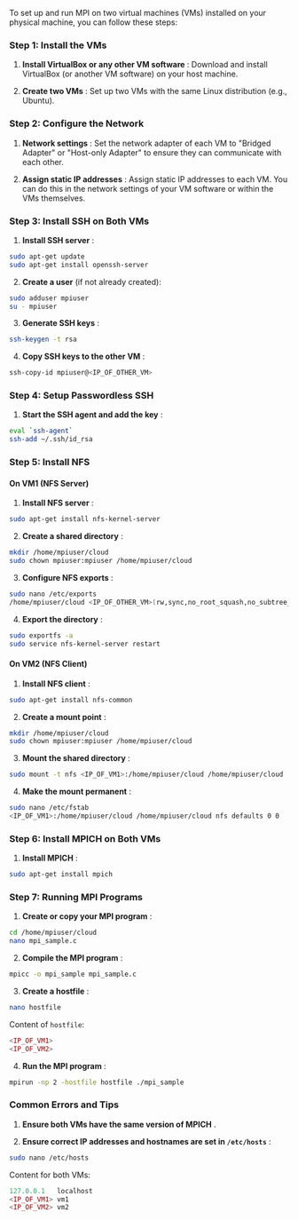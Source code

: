 To set up and run MPI on two virtual machines (VMs) installed on your physical machine, you can follow these steps:

### Step 1: Install the VMs 
 
1. **Install VirtualBox or any other VM software** : Download and install VirtualBox (or another VM software) on your host machine.
 
2. **Create two VMs** : Set up two VMs with the same Linux distribution (e.g., Ubuntu).

### Step 2: Configure the Network 
 
1. **Network settings** : Set the network adapter of each VM to "Bridged Adapter" or "Host-only Adapter" to ensure they can communicate with each other.
 
2. **Assign static IP addresses** : Assign static IP addresses to each VM. You can do this in the network settings of your VM software or within the VMs themselves.

### Step 3: Install SSH on Both VMs 
 
1. **Install SSH server** :

```sh
sudo apt-get update
sudo apt-get install openssh-server
```
 
2. **Create a user**  (if not already created):

```sh
sudo adduser mpiuser
su - mpiuser
```
 
3. **Generate SSH keys** :

```sh
ssh-keygen -t rsa
```
 
4. **Copy SSH keys to the other VM** :

```sh
ssh-copy-id mpiuser@<IP_OF_OTHER_VM>
```

### Step 4: Setup Passwordless SSH 
 
1. **Start the SSH agent and add the key** :

```sh
eval `ssh-agent`
ssh-add ~/.ssh/id_rsa
```

### Step 5: Install NFS 

#### On VM1 (NFS Server) 
 
1. **Install NFS server** :

```sh
sudo apt-get install nfs-kernel-server
```
 
2. **Create a shared directory** :

```sh
mkdir /home/mpiuser/cloud
sudo chown mpiuser:mpiuser /home/mpiuser/cloud
```
 
3. **Configure NFS exports** :

```sh
sudo nano /etc/exports
/home/mpiuser/cloud <IP_OF_OTHER_VM>(rw,sync,no_root_squash,no_subtree_check)
```
 
4. **Export the directory** :

```sh
sudo exportfs -a
sudo service nfs-kernel-server restart
```

#### On VM2 (NFS Client) 
 
1. **Install NFS client** :

```sh
sudo apt-get install nfs-common
```
 
2. **Create a mount point** :

```sh
mkdir /home/mpiuser/cloud
sudo chown mpiuser:mpiuser /home/mpiuser/cloud
```
 
3. **Mount the shared directory** :

```sh
sudo mount -t nfs <IP_OF_VM1>:/home/mpiuser/cloud /home/mpiuser/cloud
```
 
4. **Make the mount permanent** :

```sh
sudo nano /etc/fstab
<IP_OF_VM1>:/home/mpiuser/cloud /home/mpiuser/cloud nfs defaults 0 0
```

### Step 6: Install MPICH on Both VMs 
 
1. **Install MPICH** :

```sh
sudo apt-get install mpich
```

### Step 7: Running MPI Programs 
 
1. **Create or copy your MPI program** :

```sh
cd /home/mpiuser/cloud
nano mpi_sample.c
```
 
2. **Compile the MPI program** :

```sh
mpicc -o mpi_sample mpi_sample.c
```
 
3. **Create a hostfile** :

```sh
nano hostfile
```
Content of `hostfile`:

```php
<IP_OF_VM1>
<IP_OF_VM2>
```
 
4. **Run the MPI program** :

```sh
mpirun -np 2 -hostfile hostfile ./mpi_sample
```

### Common Errors and Tips 
 
1. **Ensure both VMs have the same version of MPICH** .
 
2. **Ensure correct IP addresses and hostnames are set in `/etc/hosts`** :

```sh
sudo nano /etc/hosts
```
Content for both VMs:

```php
127.0.0.1   localhost
<IP_OF_VM1> vm1
<IP_OF_VM2> vm2
```